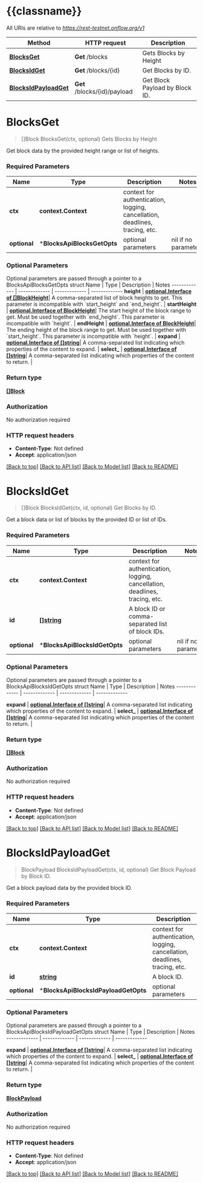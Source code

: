 # {{classname}}

All URIs are relative to *https://rest-testnet.onflow.org/v1*

Method | HTTP request | Description
------------- | ------------- | -------------
[**BlocksGet**](BlocksApi.md#BlocksGet) | **Get** /blocks | Gets Blocks by Height
[**BlocksIdGet**](BlocksApi.md#BlocksIdGet) | **Get** /blocks/{id} | Get Blocks by ID.
[**BlocksIdPayloadGet**](BlocksApi.md#BlocksIdPayloadGet) | **Get** /blocks/{id}/payload | Get Block Payload by Block ID.

# **BlocksGet**
> []Block BlocksGet(ctx, optional)
Gets Blocks by Height

Get block data by the provided height range or list of heights.

### Required Parameters

Name | Type | Description  | Notes
------------- | ------------- | ------------- | -------------
 **ctx** | **context.Context** | context for authentication, logging, cancellation, deadlines, tracing, etc.
 **optional** | ***BlocksApiBlocksGetOpts** | optional parameters | nil if no parameters

### Optional Parameters
Optional parameters are passed through a pointer to a BlocksApiBlocksGetOpts struct
Name | Type | Description  | Notes
------------- | ------------- | ------------- | -------------
 **height** | [**optional.Interface of []BlockHeight**](BlockHeight.md)| A comma-separated list of block heights to get. This parameter is incompatible with &#x60;start_height&#x60; and &#x60;end_height&#x60;. | 
 **startHeight** | [**optional.Interface of BlockHeight**](.md)| The start height of the block range to get. Must be used together with &#x60;end_height&#x60;. This parameter is incompatible with &#x60;height&#x60;. | 
 **endHeight** | [**optional.Interface of BlockHeight**](.md)| The ending height of the block range to get. Must be used together with &#x60;start_height&#x60;. This parameter is incompatible with &#x60;height&#x60;. | 
 **expand** | [**optional.Interface of []string**](string.md)| A comma-separated list indicating which properties of the content to expand. | 
 **select_** | [**optional.Interface of []string**](string.md)| A comma-separated list indicating which properties of the content to return. | 

### Return type

[**[]Block**](Block.md)

### Authorization

No authorization required

### HTTP request headers

 - **Content-Type**: Not defined
 - **Accept**: application/json

[[Back to top]](#) [[Back to API list]](../README.md#documentation-for-api-endpoints) [[Back to Model list]](../README.md#documentation-for-models) [[Back to README]](../README.md)

# **BlocksIdGet**
> []Block BlocksIdGet(ctx, id, optional)
Get Blocks by ID.

Get a block data or list of blocks by the provided ID or list of IDs.

### Required Parameters

Name | Type | Description  | Notes
------------- | ------------- | ------------- | -------------
 **ctx** | **context.Context** | context for authentication, logging, cancellation, deadlines, tracing, etc.
  **id** | [**[]string**](string.md)| A block ID or comma-separated list of block IDs. | 
 **optional** | ***BlocksApiBlocksIdGetOpts** | optional parameters | nil if no parameters

### Optional Parameters
Optional parameters are passed through a pointer to a BlocksApiBlocksIdGetOpts struct
Name | Type | Description  | Notes
------------- | ------------- | ------------- | -------------

 **expand** | [**optional.Interface of []string**](string.md)| A comma-separated list indicating which properties of the content to expand. | 
 **select_** | [**optional.Interface of []string**](string.md)| A comma-separated list indicating which properties of the content to return. | 

### Return type

[**[]Block**](Block.md)

### Authorization

No authorization required

### HTTP request headers

 - **Content-Type**: Not defined
 - **Accept**: application/json

[[Back to top]](#) [[Back to API list]](../README.md#documentation-for-api-endpoints) [[Back to Model list]](../README.md#documentation-for-models) [[Back to README]](../README.md)

# **BlocksIdPayloadGet**
> BlockPayload BlocksIdPayloadGet(ctx, id, optional)
Get Block Payload by Block ID.

Get a block payload data by the provided block ID.

### Required Parameters

Name | Type | Description  | Notes
------------- | ------------- | ------------- | -------------
 **ctx** | **context.Context** | context for authentication, logging, cancellation, deadlines, tracing, etc.
  **id** | [**string**](.md)| A block ID. | 
 **optional** | ***BlocksApiBlocksIdPayloadGetOpts** | optional parameters | nil if no parameters

### Optional Parameters
Optional parameters are passed through a pointer to a BlocksApiBlocksIdPayloadGetOpts struct
Name | Type | Description  | Notes
------------- | ------------- | ------------- | -------------

 **expand** | [**optional.Interface of []string**](string.md)| A comma-separated list indicating which properties of the content to expand. | 
 **select_** | [**optional.Interface of []string**](string.md)| A comma-separated list indicating which properties of the content to return. | 

### Return type

[**BlockPayload**](BlockPayload.md)

### Authorization

No authorization required

### HTTP request headers

 - **Content-Type**: Not defined
 - **Accept**: application/json

[[Back to top]](#) [[Back to API list]](../README.md#documentation-for-api-endpoints) [[Back to Model list]](../README.md#documentation-for-models) [[Back to README]](../README.md)

